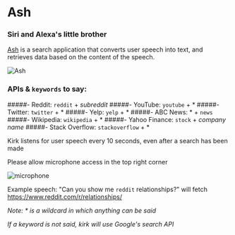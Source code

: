 # Ash
### Siri and Alexa's little brother

[Ash](https://kirk1.herokuapp.com/) is a search application that converts user speech into text, and retrieves data based on the content of the speech.

![Ash](https://github.com/ryanpsuresh/Ash/blob/master/app/assets/Ash.png)

### APIs & `keywords` to say:
#####- Reddit: `reddit` + *subreddit*
#####- YouTube: `youtube` + *
#####- Twitter: `twitter` + *
#####- Yelp: `yelp` + *
#####- ABC News: * + `news`
#####- Wikipedia: `wikipedia` + *
#####- Yahoo Finance: `stock` + *company name*
#####- Stack Overflow: `stackoverflow` + *

Kirk listens for user speech every 10 seconds, even after a search has been made

Please allow microphone access in the top right corner

![microphone](https://github.com/ricochen/kirk/blob/master/app/assets/microphone.jpg)

Example speech: "Can you show me `reddit` relationships?" will fetch https://www.reddit.com/r/relationships/

*Note: * is a wildcard in which anything can be said*

*If a keyword is not said, kirk will use Google's search API*

